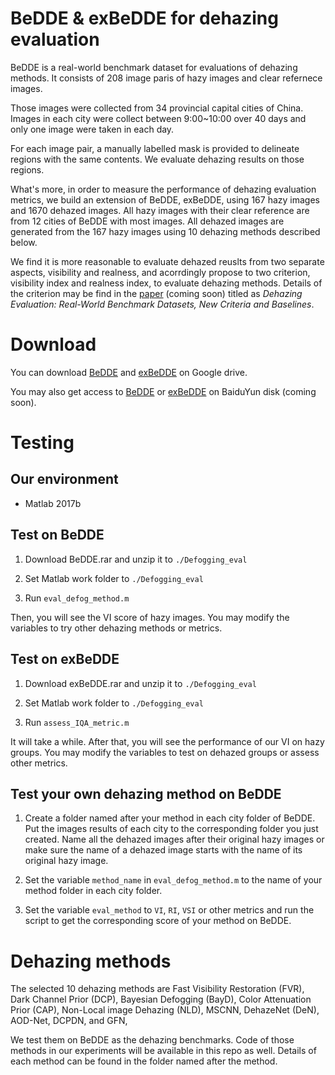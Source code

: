 # BeDDE & exBeDDE for dehazing evaluation
BeDDE is a real-world benchmark dataset for evaluations of dehazing methods.
It consists of 208 image paris of hazy images and clear refernece images. 

Those images were collected from 34 provincial capital cities of China. 
Images in each city were collect between 9:00~10:00 over 40 days and only one image were taken in each day.

For each image pair, a manually labelled mask is provided to delineate regions with the same contents.
We evaluate dehazing results on those regions.

What's more, in order to measure the performance of dehazing evaluation metrics, we build an extension of BeDDE, exBeDDE, using 167 hazy images and 1670 dehazed images. All hazy images with their clear reference are from 12 cities of BeDDE with most images. All dehazed images are generated from the 167 hazy images using 10 dehazing methods described below.

We find it is more reasonable to evaluate dehazed reuslts from two separate aspects, visibility and realness, and acorrdingly propose to two criterion,  visibility index and realness index, to evaluate dehazing methods. Details of the criterion may be find in the [paper]() (coming soon) titled as _Dehazing Evaluation: Real-World Benchmark Datasets, New Criteria and Baselines_.


# Download
You can download [BeDDE](https://drive.google.com/file/d/12p-MY2ZygT5Tl8q0oFxDIUg9B5Jn042-/view?usp=sharing) and [exBeDDE](https://drive.google.com/file/d/1swAyQS-j9QNTvLwsCJgbFXnjscB86CeL/view?usp=sharing) on Google drive.

You may also get access to [BeDDE]() or [exBeDDE]() on BaiduYun disk (coming soon).

# Testing

## Our environment

- Matlab 2017b

## Test on BeDDE
1. Download BeDDE.rar and unzip it to `./Defogging_eval`

2. Set Matlab work folder to `./Defogging_eval`

3. Run `eval_defog_method.m`

Then, you will see the VI score of hazy images. You may modify the variables to try other dehazing methods or metrics.

## Test on exBeDDE

1. Download exBeDDE.rar and unzip it to `./Defogging_eval`

2. Set Matlab work folder to `./Defogging_eval`

3. Run `assess_IQA_metric.m`

It will take a while. After that, you will see the performance of our VI on hazy groups. You may modify the variables to test on dehazed groups or assess other metrics.

## Test your own dehazing method on BeDDE

1. Create a folder named after your method in each city folder of BeDDE. Put the images results of each city to the corresponding folder you just created. Name all the dehazed images after their original hazy images or make sure the name of a dehazed image starts with the name of its original hazy image.

2. Set the variable `method_name` in `eval_defog_method.m` to the name of your method folder in each city folder.

3. Set the variable `eval_method` to `VI`, `RI`, `VSI` or other metrics and run the script to get the corresponding score of your method on BeDDE.


# Dehazing methods
The selected 10 dehazing methods are 
Fast Visibility Restoration (FVR), 
Dark Channel Prior (DCP), 
Bayesian Defogging (BayD), 
Color Attenuation Prior (CAP), 
Non-Local image Dehazing (NLD), 
MSCNN, 
DehazeNet (DeN), 
AOD-Net, 
DCPDN, 
and GFN,

We test them on BeDDE as the dehazing benchmarks. Code of those methods in our experiments will be available in this repo as well. Details of each method can be found in the folder named after the method.
